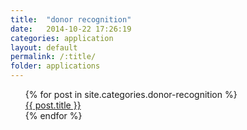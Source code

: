 ```yaml
---
title:  "donor recognition"
date:   2014-10-22 17:26:19
categories: application
layout: default
permalink: /:title/
folder: applications
---
```

<ul>
  {% for post in site.categories.donor-recognition %}
    <div>
      <a href="{{ post.url }}">{{ post.title }}</a>
    </div>
  {% endfor %}
</ul>